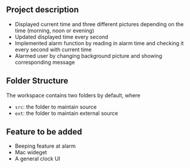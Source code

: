 ## Project description

- Displayed current time and three different pictures depending on the time (morning, noon or evening)
- Updated displayed time every second
- Implemented alarm function by reading in alarm time and checking it every second with current time
- Alarmed user by changing background picture and showing corresponding message 

## Folder Structure

The workspace contains two folders by default, where

- `src`: the folder to maintain source
- `ext`: the folder to maintain external source


## Feature to be added

- Beeping feature at alarm
- Mac wideget
- A general clock UI
